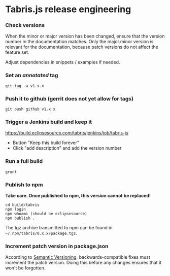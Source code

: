 # Tabris.js release engineering

### Check versions

When the minor or major version has been changed, ensure that the version number in the documentation matches. Only the major.minor version is relevant for the documentation, because patch versions do not affect the feature set.

Adjust dependencies in snippets / examples if needed.

### Set an *annotated* tag

    git tag -a v1.x.x

### Push it to github (gerrit does not yet allow for tags)

    git push github v1.x.x

### Trigger a Jenkins build and keep it

https://build.eclipsesource.com/tabris/jenkins/job/tabris-js

- Button "Keep this build forever"
- Click "add description" and add the version number

### Run a full build

    grunt

### Publish to npm

**Take care. Once published to npm, this version cannot be replaced!**

    cd build/tabris
    npm login
    npm whoami (should be eclipsesource)
    npm publish .

The tgz archive transmitted to npm can be found in `~/.npm/tabris/0.x.x/package.tgz`.

### Increment patch version in package.json

According to [Semantic Versioning](http://semver.org), backwards-compatible fixes must increment the patch version. Doing this before any changes ensures that it won't be forgotten.
